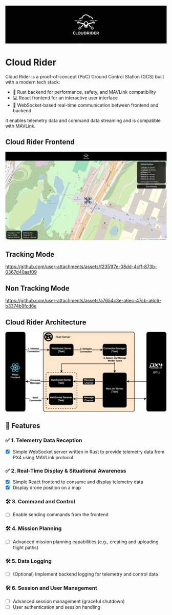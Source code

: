 <p align="center">
<img src="assets/cloud_rider_banner.png" alt="Logo"/>
</p>

# Cloud Rider

Cloud Rider is a proof-of-concept (PoC) Ground Control Station (GCS) built with a modern tech stack:

- 🚀 Rust backend for performance, safety, and MAVLink compatibility
- 💻 React frontend for an interactive user interface
- 🔄 WebSocket-based real-time communication between frontend and backend


It enables telemetry data and command data streaming and is compatible with MAVLink.

## Cloud Rider Frontend

<img src="assets/cloud_rider_ui.png" alt="Logo"/>

## Tracking Mode
https://github.com/user-attachments/assets/f2351f7e-08dd-4cff-873b-0367d40aaf09

## Non Tracking Mode
https://github.com/user-attachments/assets/a7654c3e-a6ec-47cb-a6c6-b3374b9fcd6e






## Cloud Rider Architecture

<img src="assets/high-level-server.drawio.png" alt="Logo"/>


## 📝 Features

### ✅ 1. Telemetry Data Reception
- [x] Simple WebSocket server written in Rust to provide telemetry data from PX4 using MAVLink protocol

### ✅ 2. Real-Time Display & Situational Awareness
- [x] Simple React frontend to consume and display telemetry data
- [x] Display drone position on a map

### 🛠️ 3. Command and Control
- [ ] Enable sending commands from the frontend

### 🛠️ 4. Mission Planning
- [ ] Advanced mission planning capabilities (e.g., creating and uploading flight paths)

### 🛠️ 5. Data Logging
- [ ] (Optional) Implement backend logging for telemetry and control data

### 🛠️ 6. Session and User Management
- [ ] Advanced session management (graceful shutdown)
- [ ] User authentication and session handling
